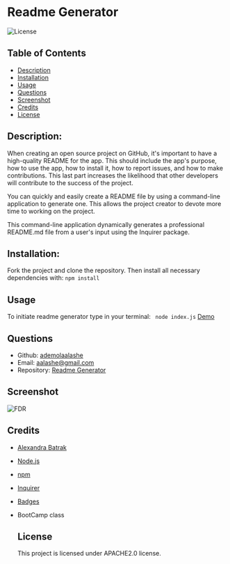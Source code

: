 # Readme Generator
  ![License](https://img.shields.io/badge/license-APACHE2.0-blue.svg)

  ## Table of Contents 
  - [Description](#description)
  - [Installation](#installation)
  - [Usage](#usage)
  - [Questions](#questions)
  - [Screenshot](#screenshot)
  - [Credits](#credits)
  - [License](#license)

 ## Description:

 When creating an open source project on GitHub, it's important to have a high-quality README for the app. This should include the app's purpose, how to use the app, how to install it, how to report issues, and how to make contributions. This last part increases the likelihood that other developers will contribute to the success of the project.

You can quickly and easily create a README file by using a command-line application to generate one. This allows the project creator to devote more time to working on the project.

This command-line application dynamically generates a professional README.md file from a user's input using the Inquirer package. 

  ## Installation:

  Fork the project and clone the repository. Then install all necessary dependencies with:
  ```npm install```

  ## Usage
  To initiate readme generator type in your terminal:
  ``` node index.js```
  [Demo](https://drive.google.com/file/d/1-YTN4uo2_wcMqwWbYm8Q-4PxDSI10717/view)

  
  ## Questions
  - Github: [ademolaalashe](https://github.com/ademolaalashe)
  - Email: aalashe@gmail.com
  - Repository: [Readme Generator](https://github.com/ademolaalashe/readme-generator)
  
  ## Screenshot
  ![FDR](https://github.com/ademolaalashe/readme-generator/blob/main/utils/readme-generator.png)

  ## Credits
- [Alexandra Batrak](https://github.com/alexandrabatrak/)
- [Node.js](https://nodejs.org/en/)
- [npm](https://www.npmjs.com/)
- [Inquirer](https://www.npmjs.com/package/inquirer)
- [Badges](shields.io)
- BootCamp class



  ## License
  This project is licensed under APACHE2.0 license.
